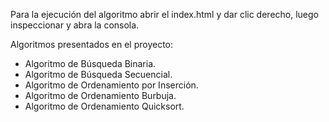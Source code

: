 Para la ejecución del algoritmo abrir el index.html y dar clic derecho, luego inspeccionar y abra la consola.

Algoritmos presentados en el proyecto:

- Algoritmo de Búsqueda Binaria.
- Algoritmo de Búsqueda Secuencial.
- Algoritmo de Ordenamiento por Inserción.
- Algoritmo de Ordenamiento Burbuja.
- Algoritmo de Ordenamiento Quicksort.